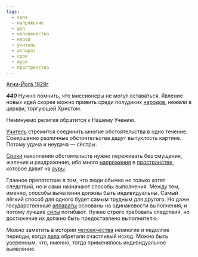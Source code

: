 ```yaml
---
tags:
  - сила
  - напряжение
  - дел
  - человечество
  - народ
  - учитель
  - аппарат
  - срок
  - аура
  - пространство
---
```


[Агни-Йога 1929г](/agni/1929)

___440___
Нужно помнить, что миссионеры не могут оставаться. Явление новых идей скорее можно привить среди полудиких [народов](/tag/#народ), нежели в церкви, торгующей Христом.   

Неминуемо религия обратится к Нашему Учению.   

[Учитель](/tag/#учитель) стремится соединить многие обстоятельства в одно течение. Совершенно различные обстоятельства дадут выпуклость картине. Потому удача и неудача — сёстры.   

[Сроки](/tag/#срок) накопления обстоятельств нужно переживать без смущения, жаления и раздражения, ибо много [напряжения](/tag/#напряжение) в [пространстве](/tag/#пространство), которое давит на [ауры](/tag/#аура).   

Главное препятствие в том, что люди обычно не только хотят следствий, но и сами назначают способы выполнения. Между тем, именно, способы выявления должны быть индивидуальны. Самый лёгкий способ для одного будет самым трудным для другого. Но даже государственные [аппараты](/tag/#аппарат) основаны на одинаковости выполнения, и потому лучшие [силы](/tag/#сила) погибают. Нужно строго требовать следствий, но достижение их должно быть предоставлено выполнителю.   

Можно заметить в истории [человечества](/tag/#человечество) немногие и недолгие периоды, когда [дела](/tag/#дел) обретали счастливый исход. Можно быть уверенным, что, именно, тогда применялось индивидуальное выявление.